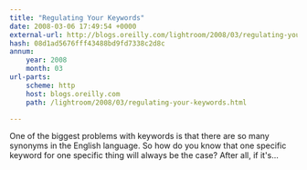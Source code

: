 ```yaml
---
title: "Regulating Your Keywords"
date: 2008-03-06 17:49:54 +0000
external-url: http://blogs.oreilly.com/lightroom/2008/03/regulating-your-keywords.html
hash: 08d1ad5676fff43488bd9fd7338c2d8c
annum:
    year: 2008
    month: 03
url-parts:
    scheme: http
    host: blogs.oreilly.com
    path: /lightroom/2008/03/regulating-your-keywords.html

---
```


One of the biggest problems with keywords is that there are so many synonyms in the English language. So how do you know that one specific keyword for one specific thing will always be the case? After all, if it's...

